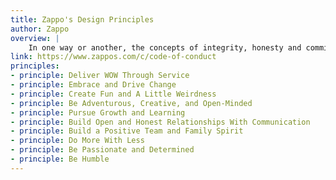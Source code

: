 ```yaml
---
title: Zappo's Design Principles
author: Zappo
overview: |
    In one way or another, the concepts of integrity, honesty and commitment contained in this Code of Business Conduct and Ethics (the “Code of Conduct”) are already touched on in our Core Values and currently exist in our company culture. Our ten core values are:
link: https://www.zappos.com/c/code-of-conduct
principles:
- principle: Deliver WOW Through Service
- principle: Embrace and Drive Change
- principle: Create Fun and A Little Weirdness
- principle: Be Adventurous, Creative, and Open-Minded
- principle: Pursue Growth and Learning
- principle: Build Open and Honest Relationships With Communication
- principle: Build a Positive Team and Family Spirit
- principle: Do More With Less
- principle: Be Passionate and Determined
- principle: Be Humble
---
```

